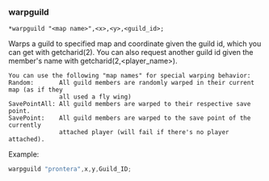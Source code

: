 ### warpguild
```
*warpguild "<map name>",<x>,<y>,<guild_id>;
```

Warps a guild to specified map and coordinate given the guild id, which you can get with
getcharid(2). You can also request another guild id given the member's name with getcharid(2,<player_name>).

```
You can use the following "map names" for special warping behavior:
Random:       All guild members are randomly warped in their current map (as if they
              all used a fly wing)
SavePointAll: All guild members are warped to their respective save point.
SavePoint:    All guild members are warped to the save point of the currently
              attached player (will fail if there's no player attached).
```

Example:

```c
warpguild "prontera",x,y,Guild_ID;
```
